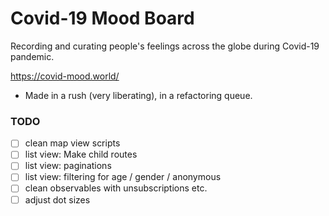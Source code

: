 # Covid-19 Mood Board

Recording and curating people's feelings across the globe during Covid-19 pandemic.

https://covid-mood.world/

- Made in a rush (very liberating), in a refactoring queue.

### TODO

- [ ] clean map view scripts
- [ ] list view: Make child routes
- [ ] list view: paginations
- [ ] list view: filtering for age / gender / anonymous
- [ ] clean observables with unsubscriptions etc.
- [ ] adjust dot sizes
